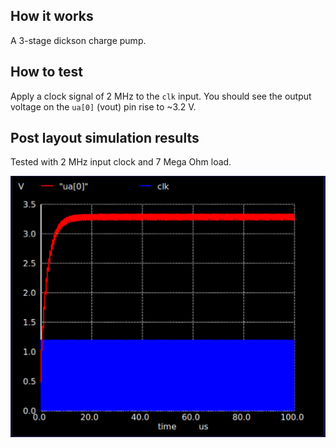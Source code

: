 <!---

This file is used to generate your project datasheet. Please fill in the information below and delete any unused
sections.

You can also include images in this folder and reference them in the markdown. Each image must be less than
512 kb in size, and the combined size of all images must be less than 1 MB.
-->

## How it works

A 3-stage dickson charge pump.

## How to test

Apply a clock signal of 2 MHz to the `clk` input. You should see the output voltage on the `ua[0]` (vout) pin rise to ~3.2 V.

## Post layout simulation results

Tested with 2 MHz input clock and 7 Mega Ohm load.

![post_layout_sim.png](post_layout_sim.png)
